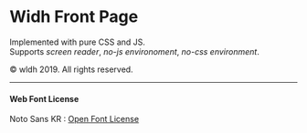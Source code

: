 Widh Front Page
===============

Implemented with pure CSS and JS.\
Supports *screen reader*, *no-js environoment*, *no-css environment*.

&copy; wldh 2019. All rights reserved.

---

#### Web Font License

Noto Sans KR : [Open Font License](https://scripts.sil.org/OFL_web)

